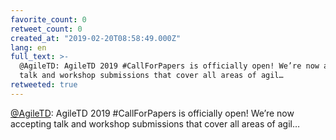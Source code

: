 ```yaml
---
favorite_count: 0
retweet_count: 0
created_at: "2019-02-20T08:58:49.000Z"
lang: en
full_text: >-
  @AgileTD: AgileTD 2019 #CallForPapers is officially open! We’re now accepting
  talk and workshop submissions that cover all areas of agil…
retweeted: true
---
```


[@AgileTD](https://twitter.com/AgileTD): AgileTD 2019 #CallForPapers is
officially open! We’re now accepting talk and workshop submissions that cover
all areas of agil…
